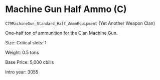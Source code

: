 # Machine Gun Half Ammo (C)

`C79MachineGun_Standard_Half_AmmoEquipment` (Yet Another Weapon Clan)

One-half ton of ammunition for the Clan Machine Gun.

Size: Critical slots: 1

Weight: 0.5 tons

Base Price: 5,000 cbills

Intro year: 3055

